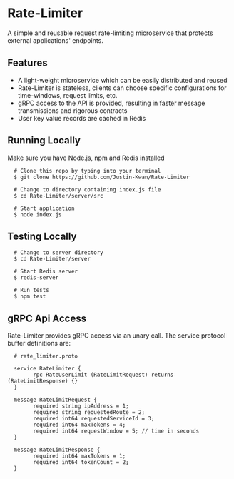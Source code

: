 # Rate-Limiter

A simple and reusable request rate-limiting microservice that protects external applications' endpoints.

## Features
- A light-weight microservice which can be easily distributed and reused
- Rate-Limiter is stateless, clients can choose specific configurations for time-windows, request limits, etc.
- gRPC access to the API is provided, resulting in faster message transmissions and rigorous contracts
- User key value records are cached in Redis

## Running Locally

Make sure you have Node.js, npm and Redis installed

      # Clone this repo by typing into your terminal
      $ git clone https://github.com/Justin-Kwan/Rate-Limiter
      
      # Change to directory containing index.js file
      $ cd Rate-Limiter/server/src
      
      # Start application
      $ node index.js
      
## Testing Locally
      
      # Change to server directory
      $ cd Rate-Limiter/server
      
      # Start Redis server 
      $ redis-server
      
      # Run tests
      $ npm test
      
 ## gRPC Api Access
 
 Rate-Limiter provides gRPC access via an unary call. The service protocol buffer definitions are:
 
      # rate_limiter.proto
 
      service RateLimiter {
            rpc RateUserLimit (RateLimitRequest) returns (RateLimitResponse) {}
      }

      message RateLimitRequest {
            required string ipAddress = 1;
            required string requestedRoute = 2;
            required int64 requestedServiceId = 3;
            required int64 maxTokens = 4;
            required int64 requestWindow = 5; // time in seconds
      }

      message RateLimitResponse {
            required int64 maxTokens = 1;
            required int64 tokenCount = 2;
      }

 
 
 
 
      
